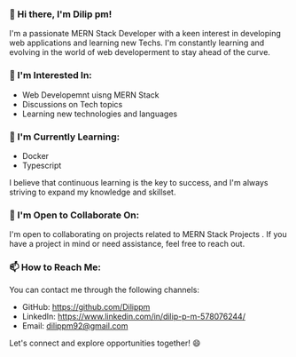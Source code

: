### 👋 Hi there, I'm Dilip pm!

I'm a passionate MERN Stack Developer with a keen interest in developing web applications and learning new Techs. I'm constantly learning and evolving in the world of web developerment to stay ahead of the curve.

### 👀 I'm Interested In:

- Web Developemnt uisng MERN Stack
- Discussions on Tech topics 
- Learning new technologies and languages

### 🌱 I'm Currently Learning:

- Docker
- Typescript


I believe that continuous learning is the key to success, and I'm always striving to expand my knowledge and skillset.

### 💞️ I'm Open to Collaborate On:

I'm open to collaborating on projects related to MERN Stack Projects . If you have a project in mind or need assistance, feel free to reach out.

### 📫 How to Reach Me:

You can contact me through the following channels:

- GitHub: https://github.com/Dilippm
- LinkedIn: https://www.linkedin.com/in/dilip-p-m-578076244/
- Email: dilippm92@gmail.com

Let's connect and explore opportunities together! 😄

